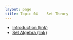 ```yaml
---
layout: page
title: Topic 04 -- Set Theory
---
```


* [Introduction (link)](/math180fall2023/modules/set-theory/introduction)
* [Set Algebra (link)](/math180fall2023/modules/set-theory/set-algebra)


